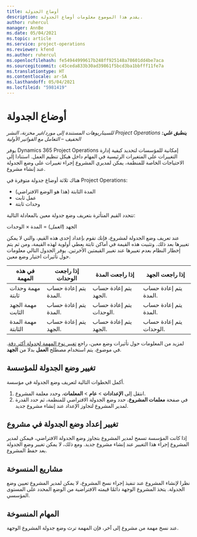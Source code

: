 ```yaml
---
title: أوضاع الجدولة
description: يقدم هذا الموضوع معلومات أوضاع الجدولة.
author: ruhercul
manager: AnnBe
ms.date: 05/04/2021
ms.topic: article
ms.service: project-operations
ms.reviewer: kfend
ms.author: ruhercul
ms.openlocfilehash: fe54944999617b248ff925148a78601dd4be7aca
ms.sourcegitcommit: c45ceda833b30ad39861f5bcd3ba1bbfff11fe7a
ms.translationtype: HT
ms.contentlocale: ar-SA
ms.lasthandoff: 05/04/2021
ms.locfileid: "5981419"
---
```

# <a name="scheduling-modes"></a>أوضاع الجدولة

_**ينطبق علي:** ‏‫Project Operations للسيناريوهات المستندة إلى مورد/غير مخزنة‬، ‏‫النشر الخفيف – التعامل مع الفواتير الأولية‬_


يوفر Dynamics 365 Project Operations إمكانية للمؤسسات لتحديد كيفية إدارة التغييرات على المتغيرات الرئيسية في المهام داخل هيكل تنظيم العمل. استنادا إلى الاحتياجات الخاصة للمنظمة، يمكن لمديري المشروع إجراء تغييرات على وضع الجدولة عند إنشاء مشروع.

هناك ثلاثة أوضاع جدولة متوفرة في Project Operations:

  - المدة الثابتة (هذا هو الوضع الافتراضي)
  - عمل ثابت
  - وحدات ثابتة

تتحدد القيم المتأثرة بتعريف وضع جدولة معين بالمعادلة التالية:

  الجهد (*العمل*) = المدة × الوحدات

عند تعريف وضع الجدولة لمشروع، فإنك تقوم بإعداد إحدى هذه القيم، والتي لا يمكن تغييرها بعد ذلك. وتثبيت هذه القيمة في أماكن ثابتة يعطي أولوية لهذه القيمة، ومن ثم يتم إخطار النظام بعدم تغييرها عند تغيير القيمتين الأخرتين. يوفر الجدول التالي معلومات حول تأثيرات اختيار وضع معين.

| **في هذه المهمة**             | **إذا راجعت الوحدات**   | **إذا راجعت المدة** | **إذا راجعت الجهد**  |
|----------------------|---------------------------|----------------------------|---------------------------|
| مهمة وحدات ثابتة     | يتم إعادة حساب المدة. | يتم إعادة حساب الجهد.    | يتم إعادة حساب المدة. |
| مهمة الجهد الثابت    | يتم إعادة حساب المدة. | يتم إعادة حساب الوحدات.    | يتم إعادة حساب المدة. |
| مهمة المدة الثابتة  | يتم إعادة حساب الجهد.   | يتم إعادة حساب الجهد.    | يتم إعادة حساب الوحدات.   |

لمزيد من المعلومات حول تأثيرات وضع معين، راجع [تغيير نوع المهمة لجدولة أكثر دقة](https://support.microsoft.com/en-us/office/change-the-task-type-for-more-accurate-scheduling-b0b969ad-45bc-4e9e-8967-435587548a72). في موضوع، يتم استخدام مصطلح **العمل** بدلا من **الجهد**.

## <a name="change-the-organizations-scheduling-mode"></a>تغيير وضع الجدولة للمؤسسة

أكمل الخطوات التالية لتعريف وضع الجدولة في مؤسسة.

1. انتقل إلى **الإعدادات** \> **عام** \> **المعلمات**، وحدد معلمة المشروع. 
2. في صفحة **معلمات المشروع**، حدد وضع الجدولة الافتراضي للمنظمة، ثم حدد القدرة لمدير المشروع لتجاوز الإعداد عند إنشاء مشروع جديد.

## <a name="change-the-scheduling-mode-setting-on-a-project"></a>تغيير إعداد وضع الجدولة في مشروع

إذا كانت المؤسسة تسمح لمدير المشروع بتجاوز وضع الجدولة الافتراضي، فيمكن لمدير المشروع إجراء هذا التغيير عند إنشاء مشروع جديد. ومع ذلك، لا يمكن تغيير وضع الجدولة بعد حفظ المشروع.

## <a name="copied-projects"></a>مشاريع المنسوخة

نظرا لإنشاء المشروع عند تنفيذ إجراء نسخ المشروع، لا يمكن لمدير المشروع تعيين وضع الجدولة. يتخذ المشروع الوجهة دائمًا قيمته الافتراضية من الوضع المحدد على المستوى المؤسسي.

## <a name="copied-tasks"></a>المهام المنسوخة

عند نسخ مهمة من مشروع إلى آخر، فإن المهمة ترث وضع جدولة المشروع الوجهة.
